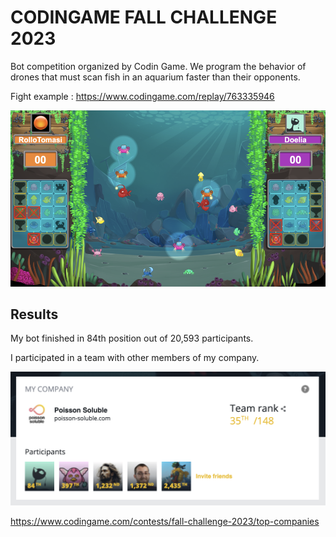 

# CODINGAME FALL CHALLENGE 2023

Bot competition organized by Codin Game. We program the behavior of drones that must scan fish in an aquarium faster than their opponents.

Fight example : https://www.codingame.com/replay/763335946

![](_docs/arena.png)

## Results

My bot finished in 84th position out of 20,593 participants.

I participated in a team with other members of my company.

![](_docs/team.png)

https://www.codingame.com/contests/fall-challenge-2023/top-companies


